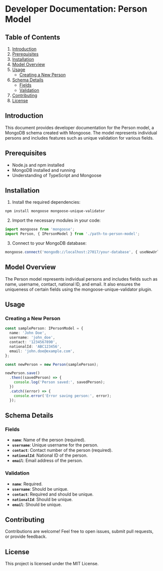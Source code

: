 # Developer Documentation: Person Model
## Table of Contents
1. [Introduction](#introduction)
2. [Prerequisites](#prerequisites)
3. [Installation](#installation)
4. [Model Overview](#model-overview)
5. [Usage](#usage)
    - [Creating a New Person](#creating-a-new-person)
6. [Schema Details](#schema-details)
    - [Fields](#fields)
    - [Validation](#validation)
9. [Contributing](#contributing)
10. [License](#license)
## Introduction
This document provides developer documentation for the Person model, a MongoDB schema created with Mongoose. The model represents individual persons and includes features such as unique validation for various fields.

## Prerequisites
- Node.js and npm installed
- MongoDB installed and running
- Understanding of TypeScript and Mongoose
## Installation
1. Install the required dependencies:

```bash
npm install mongoose mongoose-unique-validator
```
2. Import the necessary modules in your code:

```typescript
import mongoose from 'mongoose';
import Person, { IPersonModel } from './path-to-person-model';
```
3. Connect to your MongoDB database:

```typescript
mongoose.connect('mongodb://localhost:27017/your-database', { useNewUrlParser: true, useUnifiedTopology: true });
```
## Model Overview
The Person model represents individual persons and includes fields such as name, username, contact, national ID, and email. It also ensures the uniqueness of certain fields using the mongoose-unique-validator plugin.

## Usage
### Creating a New Person
```typescript
const samplePerson: IPersonModel = {
  name: 'John Doe',
  username: 'john_doe',
  contact: '1234567890',
  nationalId: 'ABC123456',
  email: 'john.doe@example.com',
};

const newPerson = new Person(samplePerson);

newPerson.save()
  .then((savedPerson) => {
    console.log('Person saved:', savedPerson);
  })
  .catch((error) => {
    console.error('Error saving person:', error);
  });
```
## Schema Details
### Fields
- **`name`**: Name of the person (required).
- **`username`**: Unique username for the person.
- **`contact`**: Contact number of the person (required).
- **`nationalId`**: National ID of the person.
- **`email`**: Email address of the person.
### Validation
- **`name`**: Required.
- **`username`**: Should be unique.
- **`contact`**: Required and should be unique.
- **`nationalId`**: Should be unique.
- **`email`**: Should be unique.
## Contributing
Contributions are welcome! Feel free to open issues, submit pull requests, or provide feedback.

## License
This project is licensed under the MIT License.


